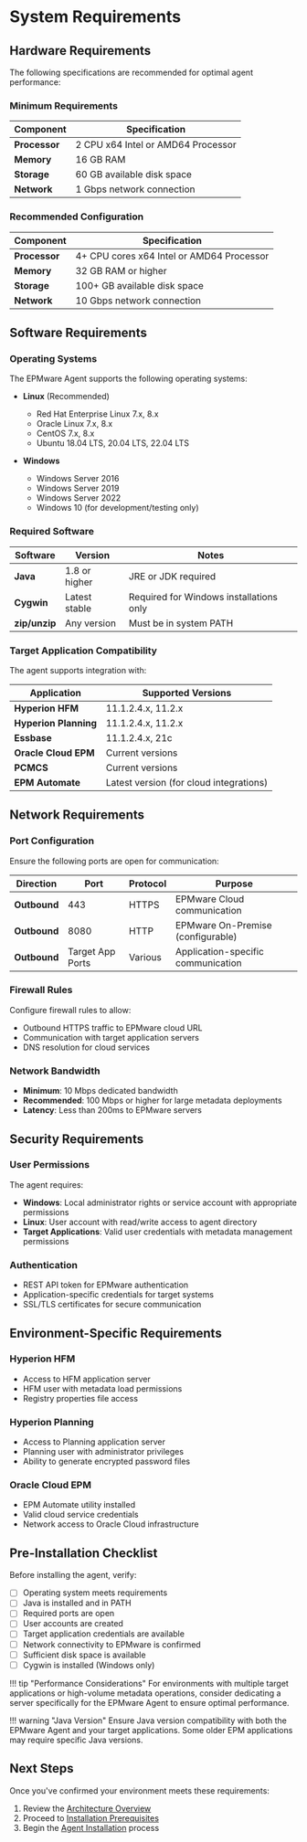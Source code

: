 # System Requirements

## Hardware Requirements

The following specifications are recommended for optimal agent performance:

### Minimum Requirements

| Component | Specification |
|-----------|--------------|
| **Processor** | 2 CPU x64 Intel or AMD64 Processor |
| **Memory** | 16 GB RAM |
| **Storage** | 60 GB available disk space |
| **Network** | 1 Gbps network connection |

### Recommended Configuration

| Component | Specification |
|-----------|--------------|
| **Processor** | 4+ CPU cores x64 Intel or AMD64 Processor |
| **Memory** | 32 GB RAM or higher |
| **Storage** | 100+ GB available disk space |
| **Network** | 10 Gbps network connection |

## Software Requirements

### Operating Systems

The EPMware Agent supports the following operating systems:

- **Linux** (Recommended)
  - Red Hat Enterprise Linux 7.x, 8.x
  - Oracle Linux 7.x, 8.x
  - CentOS 7.x, 8.x
  - Ubuntu 18.04 LTS, 20.04 LTS, 22.04 LTS

- **Windows**
  - Windows Server 2016
  - Windows Server 2019
  - Windows Server 2022
  - Windows 10 (for development/testing only)

### Required Software

| Software | Version | Notes |
|----------|---------|-------|
| **Java** | 1.8 or higher | JRE or JDK required |
| **Cygwin** | Latest stable | Required for Windows installations only |
| **zip/unzip** | Any version | Must be in system PATH |

### Target Application Compatibility

The agent supports integration with:

| Application | Supported Versions |
|-------------|-------------------|
| **Hyperion HFM** | 11.1.2.4.x, 11.2.x |
| **Hyperion Planning** | 11.1.2.4.x, 11.2.x |
| **Essbase** | 11.1.2.4.x, 21c |
| **Oracle Cloud EPM** | Current versions |
| **PCMCS** | Current versions |
| **EPM Automate** | Latest version (for cloud integrations) |

## Network Requirements

### Port Configuration

Ensure the following ports are open for communication:

| Direction | Port | Protocol | Purpose |
|-----------|------|----------|---------|
| **Outbound** | 443 | HTTPS | EPMware Cloud communication |
| **Outbound** | 8080 | HTTP | EPMware On-Premise (configurable) |
| **Outbound** | Target App Ports | Various | Application-specific communication |

### Firewall Rules

Configure firewall rules to allow:

- Outbound HTTPS traffic to EPMware cloud URL
- Communication with target application servers
- DNS resolution for cloud services

### Network Bandwidth

- **Minimum**: 10 Mbps dedicated bandwidth
- **Recommended**: 100 Mbps or higher for large metadata deployments
- **Latency**: Less than 200ms to EPMware servers

## Security Requirements

### User Permissions

The agent requires:

- **Windows**: Local administrator rights or service account with appropriate permissions
- **Linux**: User account with read/write access to agent directory
- **Target Applications**: Valid user credentials with metadata management permissions

### Authentication

- REST API token for EPMware authentication
- Application-specific credentials for target systems
- SSL/TLS certificates for secure communication

## Environment-Specific Requirements

### Hyperion HFM

- Access to HFM application server
- HFM user with metadata load permissions
- Registry properties file access

### Hyperion Planning

- Access to Planning application server
- Planning user with administrator privileges
- Ability to generate encrypted password files

### Oracle Cloud EPM

- EPM Automate utility installed
- Valid cloud service credentials
- Network access to Oracle Cloud infrastructure

## Pre-Installation Checklist

Before installing the agent, verify:

- [ ] Operating system meets requirements
- [ ] Java is installed and in PATH
- [ ] Required ports are open
- [ ] User accounts are created
- [ ] Target application credentials are available
- [ ] Network connectivity to EPMware is confirmed
- [ ] Sufficient disk space is available
- [ ] Cygwin is installed (Windows only)

!!! tip "Performance Considerations"
    For environments with multiple target applications or high-volume metadata operations, consider dedicating a server specifically for the EPMware Agent to ensure optimal performance.

!!! warning "Java Version"
    Ensure Java version compatibility with both the EPMware Agent and your target applications. Some older EPM applications may require specific Java versions.

## Next Steps

Once you've confirmed your environment meets these requirements:

1. Review the [Architecture Overview](architecture.md)
2. Proceed to [Installation Prerequisites](../installation/prerequisites/index.md)
3. Begin the [Agent Installation](../installation/agent/index.md) process